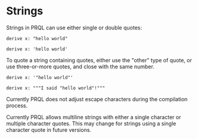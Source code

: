 # Strings

Strings in PRQL can use either single or double quotes:

```prql
derive x: "hello world"
```

```prql
derive x: 'hello world'
```

To quote a string containing quotes, either use the "other" type of quote, or
use three-or-more quotes, and close with the same number.

```prql
derive x: '"hello world"'
```

```prql
derive x: """I said "hello world"!"""
```

Currently PRQL does not adjust escape characters during the compilation process.

Currently PRQL allows multiline strings with either a single character or
multiple character quotes. This may change for strings using a single character
quote in future versions.
